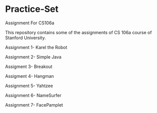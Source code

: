 # Practice-Set
Assignment For CS106a

This repository contains some of the assignments of CS 106a course of Stanford University.

Assignment 1- Karel the Robot 

Assignment 2- Simple Java

Assigment 3- Breakout

Assigment 4- Hangman

Assignment 5- Yahtzee

Assignment 6- NameSurfer

Assignment 7- FacePamplet
